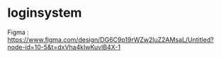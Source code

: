 # loginsystem 
Figma :
https://www.figma.com/design/DG6C9p19rWZw2luZ2AMsaL/Untitled?node-id=10-5&t=dxVha4kIwKuvlB4X-1
